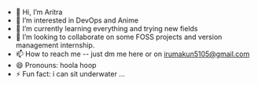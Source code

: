 - 👋 Hi, I’m Aritra
- 👀 I’m interested in DevOps and Anime
- 🌱 I’m currently learning everything and trying new fields
- 💞️ I’m looking to collaborate on some FOSS projects and version management internship.
- 📫 How to reach me -- just dm me here or on irumakun5105@gmail.com
- 😄 Pronouns: hoola hoop
- ⚡ Fun fact: i can sit underwater ...

<!---
iruma-kun/iruma-kun is a ✨ special ✨ repository because its `README.md` (this file) appears on your GitHub profile.
You can click the Preview link to take a look at your changes.
--->
